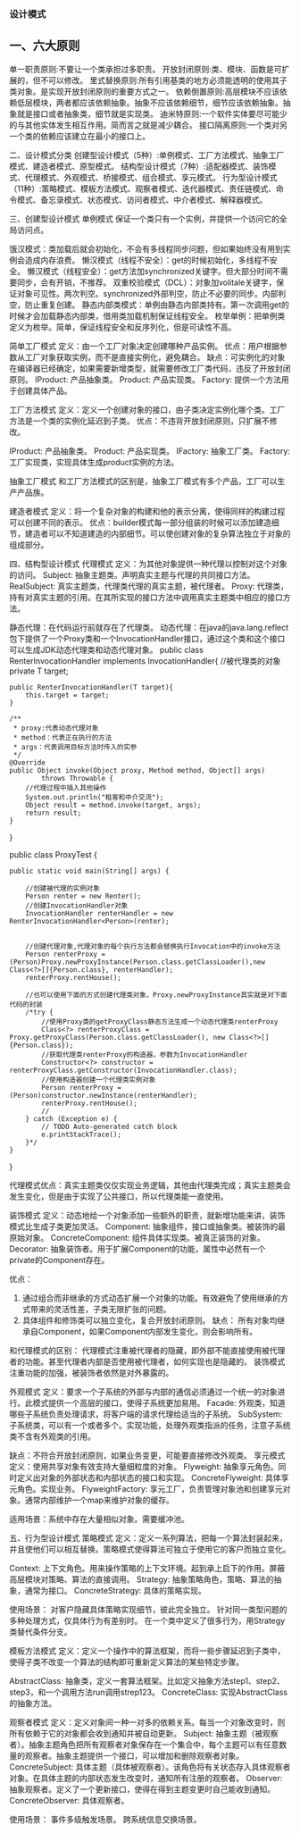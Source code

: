 ### 设计模式
## 一、六大原则
单一职责原则:不要让一个类承担过多职责。
开放封闭原则:类、模块、函数是可扩展的，但不可以修改。
里式替换原则:所有引用基类的地方必须能透明的使用其子类对象。是实现开放封闭原则的重要方式之一。
依赖倒置原则:高层模块不应该依赖低层模块，两者都应该依赖抽象。抽象不应该依赖细节，细节应该依赖抽象。抽象就是接口或者抽象类，细节就是实现类。
迪米特原则:一个软件实体要尽可能少的与其他实体发生相互作用。简而言之就是减少耦合。
接口隔离原则:一个类对另一个类的依赖应该建立在最小的接口上。

二、设计模式分类
创建型设计模式（5种）:单例模式、工厂方法模式、抽象工厂模式、建造者模式、原型模式。
结构型设计模式（7种）:适配器模式、装饰模式、代理模式、外观模式、桥接模式、组合模式、享元模式。
行为型设计模式（11种）:策略模式、模板方法模式、观察者模式、迭代器模式、责任链模式、命令模式、备忘录模式、状态模式、访问者模式、中介者模式、解释器模式。

三、创建型设计模式
单例模式
保证一个类只有一个实例，并提供一个访问它的全局访问点。

饿汉模式：类加载后就会初始化，不会有多线程同步问题，但如果始终没有用到实例会造成内存浪费。
懒汉模式（线程不安全）：get的时候初始化，多线程不安全。
懒汉模式（线程安全）：get方法加synchronized关键字。但大部分时间不需要同步，会有开销，不推荐。
双重校验模式（DCL）：对象加volitale关键字，保证对象可见性。两次判空。synchronized外部判空，防止不必要的同步。内部判空，防止重复创建。
静态内部类模式：单例由静态内部类持有。第一次调用get的时候才会加载静态内部类，借用类加载机制保证线程安全。
枚举单例：把单例类定义为枚举。简单，保证线程安全和反序列化，但是可读性不高。

简单工厂模式
定义：由一个工厂对象决定创建哪种产品实例。
优点：用户根据参数从工厂对象获取实例，而不是直接实例化，避免耦合。
缺点：可实例化的对象在编译器已经确定，如果需要新增类型，就需要修改工厂类代码，违反了开放封闭原则。
IProduct: 产品抽象类。
Product: 产品实现类。
Factory: 提供一个方法用于创建具体产品。

工厂方法模式
定义：定义一个创建对象的接口，由子类决定实例化哪个类。工厂方法是一个类的实例化延迟到子类。
优点：不违背开放封闭原则，只扩展不修改。

IProduct: 产品抽象类。
Product: 产品实现类。
IFactory: 抽象工厂类。
Factory: 工厂实现类，实现具体生成product实例的方法。


抽象工厂模式
和工厂方法模式的区别是，抽象工厂模式有多个产品，工厂可以生产产品族。

建造者模式
定义：将一个复杂对象的构建和他的表示分离，使得同样的构建过程可以创建不同的表示。
优点：builder模式每一部分组装的时候可以添加建造细节，建造者可以不知道建造的内部细节。可以使创建对象的复杂算法独立于对象的组成部分。

四、结构型设计模式
代理模式
定义：为其他对象提供一种代理以控制对这个对象的访问。
Subject: 抽象主题类。声明真实主题与代理的共同接口方法。
RealSubject: 真实主题类，代理类代理的真实主题，被代理者。
Proxy: 代理类，持有对真实主题的引用。在其所实现的接口方法中调用真实主题类中相应的接口方法。

静态代理：在代码运行前就存在了代理类。
动态代理：在java的java.lang.reflect包下提供了一个Proxy类和一个InvocationHandler接口，通过这个类和这个接口可以生成JDK动态代理类和动态代理对象。
public class RenterInvocationHandler<T> implements InvocationHandler{
	//被代理类的对象
	private T target;
	
	public RenterInvocationHandler(T target){
		this.target = target;
	}

	/**
     * proxy:代表动态代理对象
     * method：代表正在执行的方法
     * args：代表调用目标方法时传入的实参
     */
	@Override
	public Object invoke(Object proxy, Method method, Object[] args)
			throws Throwable {
		//代理过程中插入其他操作
		System.out.println("租客和中介交流");
		Object result = method.invoke(target, args);
		return result;
	}

}

public class ProxyTest {

	public static void main(String[] args) {

		//创建被代理的实例对象
		Person renter = new Renter();
		//创建InvocationHandler对象
		InvocationHandler renterHandler = new RenterInvocationHandler<Person>(renter);
		
		
		//创建代理对象,代理对象的每个执行方法都会替换执行Invocation中的invoke方法
		Person renterProxy = (Person)Proxy.newProxyInstance(Person.class.getClassLoader(),new Class<?>[]{Person.class}, renterHandler);
		renterProxy.rentHouse();
		
		//也可以使用下面的方式创建代理类对象，Proxy.newProxyInstance其实就是对下面代码的封装
		/*try {
			//使用Proxy类的getProxyClass静态方法生成一个动态代理类renterProxy 
			Class<?> renterProxyClass = Proxy.getProxyClass(Person.class.getClassLoader(), new Class<?>[]{Person.class});
			//获取代理类renterProxy的构造器，参数为InvocationHandler
			Constructor<?> constructor = renterProxyClass.getConstructor(InvocationHandler.class);
			//使用构造器创建一个代理类实例对象
			Person renterProxy = (Person)constructor.newInstance(renterHandler);
			renterProxy.rentHouse();
			//
		} catch (Exception e) {
			// TODO Auto-generated catch block
			e.printStackTrace();
		}*/
	}

}

代理模式优点：真实主题类仅仅实现业务逻辑，其他由代理类完成；真实主题类会发生变化，但是由于实现了公共接口，所以代理类能一直使用。

装饰模式
定义：动态地给一个对象添加一些额外的职责，就新增功能来讲，装饰模式比生成子类更加灵活。
Component: 抽象组件，接口或抽象类。被装饰的最原始对象。
ConcreteComponent: 组件具体实现类。被真正装饰的对象。
Decorator: 抽象装饰者。用于扩展Component的功能，属性中必然有一个private的Component存在。

优点：
1. 通过组合而非继承的方式动态扩展一个对象的功能。有效避免了使用继承的方式带来的灵活性差，子类无限扩张的问题。
2. 具体组件和修饰类可以独立变化，复合开放封闭原则。
缺点：
所有对象均继承自Component，如果Component内部发生变化，则会影响所有。

和代理模式的区别：
代理模式注重被代理者的隐藏，即外部不能直接使用被代理者的功能。甚至代理者内部是否使用被代理者，如何实现也是隐藏的。
装饰模式注重功能的加强，被装饰者依然是对外暴露的。

外观模式
定义：要求一个子系统的外部与内部的通信必须通过一个统一的对象进行。此模式提供一个高层的接口，使得子系统更加易用。
Facade: 外观类，知道哪些子系统负责处理请求，将客户端的请求代理给适当的子系统。
SubSystem: 子系统类，可以有一个或者多个。实现功能，处理外观类指派的任务，注意子系统类不含有外观类的引用。

缺点：不符合开放封闭原则，如果业务变更，可能要直接修改外观类。
享元模式
定义：使用共享对象有效支持大量细粒度的对象。
Flyweight: 抽象享元角色。同时定义出对象的外部状态和内部状态的接口和实现。
ConcreteFlyweight: 具体享元角色。实现业务。
FlyweightFactory: 享元工厂，负责管理对象池和创建享元对象。通常内部维护一个map来维护对象的缓存。

适用场景：系统中存在大量相似对象。需要缓冲池。

五、行为型设计模式
策略模式
定义：定义一系列算法，把每一个算法封装起来，并且使他们可以相互替换。策略模式使得算法可独立于使用它的客户而独立变化。

Context: 上下文角色。用来操作策略的上下文环境。起到承上启下的作用。屏蔽高层模块对策略、算法的直接调用。
Strategy: 抽象策略角色，策略、算法的抽象，通常为接口。
ConcreteStrategy: 具体的策略实现。

使用场景：
对客户隐藏具体策略实现细节，彼此完全独立。
针对同一类型问题的多种处理方式，仅具体行为有差别时。
在一个类中定义了很多行为，用Strategy类替代条件分支。

模板方法模式
定义：定义一个操作中的算法框架，而将一些步骤延迟到子类中，使得子类不改变一个算法的结构即可重新定义算法的某些特定步骤。

AbstractClass: 抽象类，定义一套算法框架。比如定义抽象方法step1、step2、step3，和一个调用方法run调用strep123。
ConcreteClass: 实现AbstractClass的抽象方法。

观察者模式
定义：定义对象间一种一对多的依赖关系。每当一个对象改变时，则所有依赖于它的对象都会收到通知并被自动更新。
Subject: 抽象主题（被观察者）。抽象主题角色把所有观察者对象保存在一个集合中，每个主题可以有任意数量的观察者。抽象主题提供一个接口，可以增加和删除观察者对象。
ConcreteSubject: 具体主题（具体被观察者）。该角色将有关状态存入具体观察者对象。在具体主题的内部状态发生改变时，通知所有注册的观察者。
Observer: 抽象观察者。定义了一个更新接口，使得在得到主题变更时自己能收到通知。
ConcreteObserver: 具体观察者。

使用场景：
事件多级触发场景。
跨系统信息交换场景。
